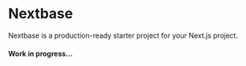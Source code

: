 # Nextbase

Nextbase is a production-ready starter project for your Next.js project.

#### Work in progress...
